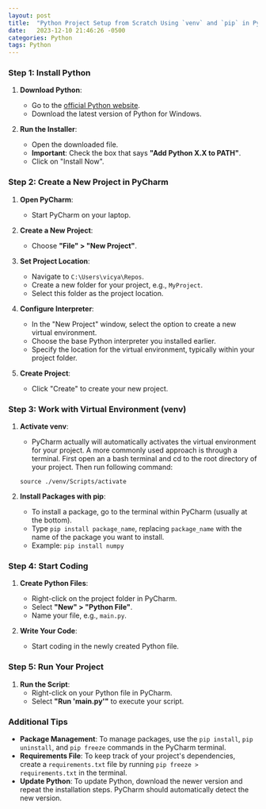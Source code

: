 ```yaml
---
layout: post
title:  "Python Project Setup from Scratch Using `venv` and `pip` in PyCharm"
date:   2023-12-10 21:46:26 -0500
categories: Python
tags: Python
---
```

### Step 1: Install Python

1. **Download Python**:
   - Go to the [official Python website](https://www.python.org/downloads/).
   - Download the latest version of Python for Windows.

2. **Run the Installer**:
   - Open the downloaded file.
   - **Important**: Check the box that says **"Add Python X.X to PATH"**.
   - Click on "Install Now".

### Step 2: Create a New Project in PyCharm

1. **Open PyCharm**:
   - Start PyCharm on your laptop.

2. **Create a New Project**:
   - Choose **"File" > "New Project"**.

3. **Set Project Location**:
   - Navigate to `C:\Users\vicya\Repos`.
   - Create a new folder for your project, e.g., `MyProject`.
   - Select this folder as the project location.

4. **Configure Interpreter**:
   - In the "New Project" window, select the option to create a new virtual environment.
   - Choose the base Python interpreter you installed earlier.
   - Specify the location for the virtual environment, typically within your project folder.

5. **Create Project**:
   - Click "Create" to create your new project.

### Step 3: Work with Virtual Environment (venv)

1. **Activate venv**:
   - PyCharm actually will automatically activates the virtual environment for your project. A more commonly used approach is through a terminal. First open an a bash terminal and cd to the root directory of your project. Then run following command:

   ``source ./venv/Scripts/activate``

2. **Install Packages with pip**:
   - To install a package, go to the terminal within PyCharm (usually at the bottom).
   - Type `pip install package_name`, replacing `package_name` with the name of the package you want to install.
   - Example: `pip install numpy`

### Step 4: Start Coding

1. **Create Python Files**:
   - Right-click on the project folder in PyCharm.
   - Select **"New" > "Python File"**.
   - Name your file, e.g., `main.py`.

2. **Write Your Code**:
   - Start coding in the newly created Python file.

### Step 5: Run Your Project

1. **Run the Script**:
   - Right-click on your Python file in PyCharm.
   - Select **"Run 'main.py'"** to execute your script.

### Additional Tips

- **Package Management**: To manage packages, use the `pip install`, `pip uninstall`, and `pip freeze` commands in the PyCharm terminal.
- **Requirements File**: To keep track of your project's dependencies, create a `requirements.txt` file by running `pip freeze > requirements.txt` in the terminal.
- **Update Python**: To update Python, download the newer version and repeat the installation steps. PyCharm should automatically detect the new version.
